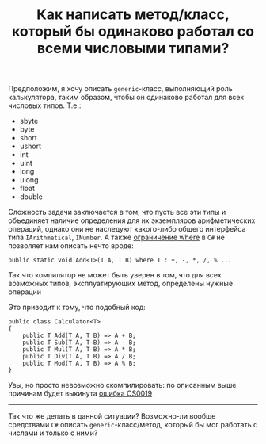 ﻿---
title: "Как написать метод/класс, который бы одинаково работал со всеми числовыми типами?"
se.owner.user_id: 248572
se.owner.display_name: "Kir_Antipov"
se.owner.link: "https://ru.stackoverflow.com/users/248572/kir-antipov"
se.link: "https://ru.stackoverflow.com/questions/899928/%d0%9a%d0%b0%d0%ba-%d0%bd%d0%b0%d0%bf%d0%b8%d1%81%d0%b0%d1%82%d1%8c-%d0%bc%d0%b5%d1%82%d0%be%d0%b4-%d0%ba%d0%bb%d0%b0%d1%81%d1%81-%d0%ba%d0%be%d1%82%d0%be%d1%80%d1%8b%d0%b9-%d0%b1%d1%8b-%d0%be%d0%b4%d0%b8%d0%bd%d0%b0%d0%ba%d0%be%d0%b2%d0%be-%d1%80%d0%b0%d0%b1%d0%be%d1%82%d0%b0%d0%bb-%d1%81%d0%be-%d0%b2%d1%81%d0%b5%d0%bc%d0%b8-%d1%87%d0%b8%d1%81%d0%bb%d0%be%d0%b2%d1%8b%d0%bc%d0%b8-%d1%82%d0%b8%d0%bf%d0%b0%d0%bc%d0%b8"
se.question_id: 899928
se.post_type: question
se.score: 15
---
<p>Предположим, я хочу описать <code>generic</code>-класс, выполняющий роль калькулятора, таким образом, чтобы он одинаково работал для всех числовых типов. Т.е.:</p>

<ul>
<li>sbyte </li>
<li>byte </li>
<li>short </li>
<li>ushort </li>
<li>int </li>
<li>uint</li>
<li>long </li>
<li>ulong </li>
<li>float </li>
<li>double </li>
</ul>

<p>Сложность задачи заключается в том, что пусть все эти типы и объединяет наличие определения для их экземпляров арифметических операций, однако они не наследуют какого-либо общего интерфейса типа <code>IArithmetical</code>, <code>INumber</code>. А также <a href="https://docs.microsoft.com/ru-ru/dotnet/csharp/language-reference/keywords/where-generic-type-constraint" rel="noreferrer">ограничение where</a> в <code>C#</code> не позволяет нам описать нечто вроде:</p>

<pre><code>public static void Add&lt;T&gt;(T A, T B) where T : +, -, *, /, % ...
</code></pre>

<p>Так что компилятор не может быть уверен в том, что для всех возможных типов, эксплуатирующих метод, определены нужные операции</p>

<p>Это приводит к тому, что подобный код:</p>

<pre><code>public class Calculator&lt;T&gt;
{
    public T Add(T A, T B) =&gt; A + B;
    public T Sub(T A, T B) =&gt; A - B;
    public T Mul(T A, T B) =&gt; A * B;
    public T Div(T A, T B) =&gt; A / B;
    public T Mod(T A, T B) =&gt; A % B;
}
</code></pre>

<p>Увы, но просто невозможно скомпилировать: по описанным выше причинам будет выкинута <a href="https://docs.microsoft.com/ru-ru/dotnet/csharp/language-reference/compiler-messages/cs0019" rel="noreferrer">ошибка CS0019</a></p>

<hr>

<p>Так что же делать в данной ситуации? Возможно-ли вообще средствами <code>C#</code> описать <code>generic</code>-класс/метод, который бы мог работать с числами и только с ними?</p>
